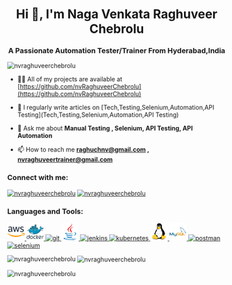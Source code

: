 <h1 align="center">Hi 👋, I'm Naga Venkata Raghuveer Chebrolu</h1>
<h3 align="center">A Passionate Automation Tester/Trainer From Hyderabad,India</h3>

<p align="left"> <img src="https://komarev.com/ghpvc/?username=nvraghuveerchebrolu&label=Profile%20views&color=0e75b6&style=flat" alt="nvraghuveerchebrolu" /> </p>

- 👨‍💻 All of my projects are available at [https://github.com/nvRaghuveerChebrolu](https://github.com/nvRaghuveerChebrolu)

- 📝 I regularly write articles on [Tech,Testing,Selenium,Automation,API Testing](Tech,Testing,Selenium,Automation,API Testing)

- 💬 Ask me about **Manual Testing , Selenium, API Testing, API Automation**

- 📫 How to reach me **raghuchnv@gmail.com , nvraghuveertrainer@gmail.com**

<h3 align="left">Connect with me:</h3>
<p align="left">
<a href="https://linkedin.com/in/nvraghuveerchebrolu" target="blank"><img align="center" src="https://raw.githubusercontent.com/rahuldkjain/github-profile-readme-generator/master/src/images/icons/Social/linked-in-alt.svg" alt="nvraghuveerchebrolu" height="30" width="40" /></a>
<a href="https://instagram.com/nvraghuveerchebrolu" target="blank"><img align="center" src="https://raw.githubusercontent.com/rahuldkjain/github-profile-readme-generator/master/src/images/icons/Social/instagram.svg" alt="nvraghuveerchebrolu" height="30" width="40" /></a>
</p>

<h3 align="left">Languages and Tools:</h3>
<p align="left"> <a href="https://aws.amazon.com" target="_blank" rel="noreferrer"> <img src="https://raw.githubusercontent.com/devicons/devicon/master/icons/amazonwebservices/amazonwebservices-original-wordmark.svg" alt="aws" width="40" height="40"/> </a> <a href="https://www.docker.com/" target="_blank" rel="noreferrer"> <img src="https://raw.githubusercontent.com/devicons/devicon/master/icons/docker/docker-original-wordmark.svg" alt="docker" width="40" height="40"/> </a> <a href="https://git-scm.com/" target="_blank" rel="noreferrer"> <img src="https://www.vectorlogo.zone/logos/git-scm/git-scm-icon.svg" alt="git" width="40" height="40"/> </a> <a href="https://www.java.com" target="_blank" rel="noreferrer"> <img src="https://raw.githubusercontent.com/devicons/devicon/master/icons/java/java-original.svg" alt="java" width="40" height="40"/> </a> <a href="https://www.jenkins.io" target="_blank" rel="noreferrer"> <img src="https://www.vectorlogo.zone/logos/jenkins/jenkins-icon.svg" alt="jenkins" width="40" height="40"/> </a> <a href="https://kubernetes.io" target="_blank" rel="noreferrer"> <img src="https://www.vectorlogo.zone/logos/kubernetes/kubernetes-icon.svg" alt="kubernetes" width="40" height="40"/> </a> <a href="https://www.linux.org/" target="_blank" rel="noreferrer"> <img src="https://raw.githubusercontent.com/devicons/devicon/master/icons/linux/linux-original.svg" alt="linux" width="40" height="40"/> </a> <a href="https://www.mysql.com/" target="_blank" rel="noreferrer"> <img src="https://raw.githubusercontent.com/devicons/devicon/master/icons/mysql/mysql-original-wordmark.svg" alt="mysql" width="40" height="40"/> </a> <a href="https://postman.com" target="_blank" rel="noreferrer"> <img src="https://www.vectorlogo.zone/logos/getpostman/getpostman-icon.svg" alt="postman" width="40" height="40"/> </a> <a href="https://www.selenium.dev" target="_blank" rel="noreferrer"> <img src="https://raw.githubusercontent.com/detain/svg-logos/780f25886640cef088af994181646db2f6b1a3f8/svg/selenium-logo.svg" alt="selenium" width="40" height="40"/> </a> </p>

<p><img align="left" src="https://github-readme-stats.vercel.app/api/top-langs?username=nvraghuveerchebrolu&show_icons=true&locale=en&layout=compact" alt="nvraghuveerchebrolu" /></p>

<p>&nbsp;<img align="center" src="https://github-readme-stats.vercel.app/api?username=nvraghuveerchebrolu&show_icons=true&locale=en" alt="nvraghuveerchebrolu" /></p>

<p><img align="center" src="https://github-readme-streak-stats.herokuapp.com/?user=nvraghuveerchebrolu&" alt="nvraghuveerchebrolu" /></p>
